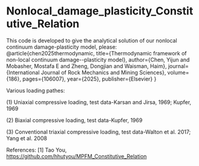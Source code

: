 # Nonlocal_damage_plasticity_Constitutive_Relation

This code is developed to give the analytical solution of our nonlocal continuum damage-plasticity model, please:
@article{chen2025thermodynamic,
  title={Thermodynamic framework of non-local continuum damage--plasticity model},
  author={Chen, Yijun and Mobasher, Mostafa E and Zheng, Dongjian and Waisman, Haim},
  journal={International Journal of Rock Mechanics and Mining Sciences},
  volume={186},
  pages={106007},
  year={2025},
  publisher={Elsevier}
}


Various loading pathes:

(1) Uniaxial compressive loading, test data-Karsan and Jirsa, 1969; Kupfer, 1969

(2) Biaxial compressive loading, test data-Kupfer, 1969

(3) Conventional triaxial compressive loading, test data-Walton et al. 2017;  Yang et al. 2008



References:
[1] Tao You, https://github.com/hhutyou/MPFM_Constitutive_Relation



